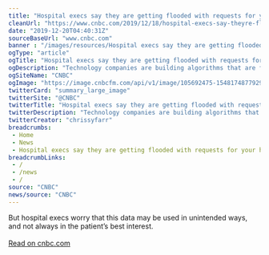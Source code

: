 ```yaml
--- 
title: "Hospital execs say they are getting flooded with requests for your health data"
cleanUrl: "https://www.cnbc.com/2019/12/18/hospital-execs-say-theyre-flooded-with-requests-for-your-health-data.html"
date: "2019-12-20T04:40:31Z"
sourceBaseUrl: "www.cnbc.com"
banner : "/images/resources/Hospital execs say they are getting flooded with requests for your health data.png"
ogType: "article"
ogTitle: "Hospital execs say they are getting flooded with requests for your health data"
ogDescription: "Technology companies are building algorithms that are fueled by vast stores of patient health information."
ogSiteName: "CNBC"
ogImage: "https://image.cnbcfm.com/api/v1/image/105692475-1548174877929gettyimages-sb10069454ac-001.jpeg?v=1548175078"
twitterCard: "summary_large_image"
twitterSite: "@CNBC"
twitterTitle: "Hospital execs say they are getting flooded with requests for your health data"
twitterDescription: "Technology companies are building algorithms that are fueled by vast stores of patient health information."
twitterCreator: "chrissyfarr"
breadcrumbs:
 - Home
 - News
 - Hospital execs say they are getting flooded with requests for your health data
breadcrumbLinks:
 - / 
 - /news
 - / 
source: "CNBC"
news/source: "CNBC"
---
```

But hospital execs worry that this data may be used in unintended ways, and not always in the patient’s best interest.<br><br><a target="_blank" href=https://www.cnbc.com/2019/12/18/hospital-execs-say-theyre-flooded-with-requests-for-your-health-data.html>Read on cnbc.com</a>
